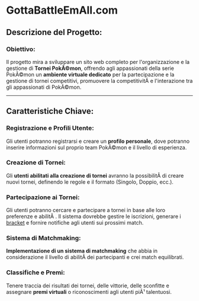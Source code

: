 # GottaBattleEmAll.com

## Descrizione del Progetto:

### Obiettivo:

Il progetto mira a sviluppare un sito web completo per l'organizzazione e la gestione di **Tornei PokÃ©mon**, offrendo agli appassionati della serie PokÃ©mon un **ambiente virtuale dedicato** per la partecipazione e la gestione di tornei competitivi, promuovere la competitivitÃ  e l'interazione tra gli appassionati di PokÃ©mon.

* * *

## Caratteristiche Chiave:

### Registrazione e Profili Utente:

Gli utenti potranno registrarsi e creare un **profilo personale**, dove potranno inserire informazioni sul proprio team PokÃ©mon e il livello di esperienza.

### Creazione di Tornei:

Gli **utenti abilitati alla creazione di tornei** avranno la possibilitÃ  di creare nuovi tornei, definendo le regole e il formato (Singolo, Doppio, ecc.).

### Partecipazione ai Tornei:

Gli utenti potranno cercare e partecipare a tornei in base alle loro preferenze e abilitÃ . Il sistema dovrebbe gestire le iscrizioni, generare i [bracket](https://en.wikipedia.org/wiki/Bracket_(tournament)) e fornire notifiche agli utenti sui prossimi match.

### Sistema di Matchmaking:

**Implementazione di un sistema di matchmaking** che abbia in considerazione il livello di abilitÃ  dei partecipanti e crei match equilibrati.

### Classifiche e Premi:

Tenere traccia dei risultati dei tornei, delle vittorie, delle sconfitte e assegnare **premi virtuali** o riconoscimenti agli utenti piÃ¹ talentuosi.